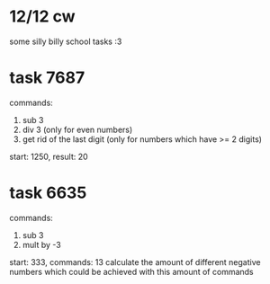 # 12/12 cw
some silly billy school tasks :3

# task 7687
commands:
1. sub 3
2. div 3 (only for even numbers)
3. get rid of the last digit (only for numbers which have >= 2 digits)

start: 1250, result: 20

# task 6635
commands:
1. sub 3
2. mult by -3

start: 333, commands: 13
calculate the amount of different negative numbers which could be achieved with this amount of commands
